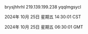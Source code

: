 brysjhhrhl 219.139.199.238 yqqlmgsycl

2024年 10月 25日 星期五 14:30:01 CST

2024年 10月 25日 星期五 06:30:01 GMT
